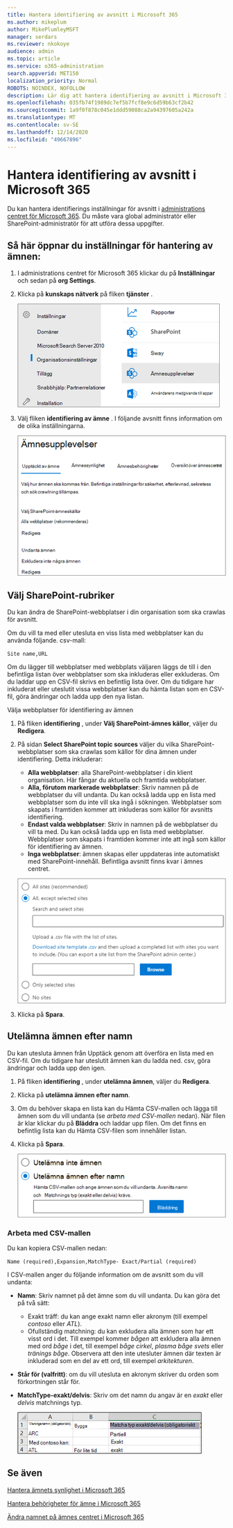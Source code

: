 ```yaml
---
title: Hantera identifiering av avsnitt i Microsoft 365
ms.author: mikeplum
author: MikePlumleyMSFT
manager: serdars
ms.reviewer: nkokoye
audience: admin
ms.topic: article
ms.service: o365-administration
search.appverid: MET150
localization_priority: Normal
ROBOTS: NOINDEX, NOFOLLOW
description: Lär dig att hantera identifiering av avsnitt i Microsoft 365.
ms.openlocfilehash: 035fb74f1989dc7ef5b7fcf8e9c6d59b63cf2b42
ms.sourcegitcommit: 1a9f0f878c045e1ddd59088ca2a94397605a242a
ms.translationtype: MT
ms.contentlocale: sv-SE
ms.lasthandoff: 12/14/2020
ms.locfileid: "49667896"
---
```

# <a name="manage-topic-discovery-in-microsoft-365"></a>Hantera identifiering av avsnitt i Microsoft 365

Du kan hantera identifierings inställningar för avsnitt i [administrations centret för Microsoft 365](https://admin.microsoft.com). Du måste vara global administratör eller SharePoint-administratör för att utföra dessa uppgifter.

## <a name="to-access-topics-management-settings"></a>Så här öppnar du inställningar för hantering av ämnen:

1. I administrations centret för Microsoft 365 klickar du på **Inställningar** och sedan på **org Settings**.
2. Klicka på **kunskaps nätverk** på fliken **tjänster** .

    ![Koppla personer till kunskap](../media/admin-org-knowledge-options-completed.png) 

3. Välj fliken **identifiering av ämne** . I följande avsnitt finns information om de olika inställningarna.

    ![kunskap – nätverks inställningar](../media/knowledge-network-settings-topic-discovery.png) 

## <a name="select-sharepoint-topic-sources"></a>Välj SharePoint-rubriker

Du kan ändra de SharePoint-webbplatser i din organisation som ska crawlas för avsnitt.

Om du vill ta med eller utesluta en viss lista med webbplatser kan du använda följande. csv-mall:

``` csv
Site name,URL
```

Om du lägger till webbplatser med webbplats väljaren läggs de till i den befintliga listan över webbplatser som ska inkluderas eller exkluderas. Om du laddar upp en CSV-fil skrivs en befintlig lista över. Om du tidigare har inkluderat eller uteslutit vissa webbplatser kan du hämta listan som en CSV-fil, göra ändringar och ladda upp den nya listan.

Välja webbplatser för identifiering av ämnen

1. På fliken **identifiering** , under **Välj SharePoint-ämnes källor**, väljer du **Redigera**.
2. På sidan **Select SharePoint topic sources** väljer du vilka SharePoint-webbplatser som ska crawlas som källor för dina ämnen under identifiering. Detta inkluderar:
    - **Alla webbplatser**: alla SharePoint-webbplatser i din klient organisation. Här fångar du aktuella och framtida webbplatser.
    - **Alla, förutom markerade webbplatser**: Skriv namnen på de webbplatser du vill undanta.  Du kan också ladda upp en lista med webbplatser som du inte vill ska ingå i sökningen. Webbplatser som skapats i framtiden kommer att inkluderas som källor för avsnitts identifiering. 
    - **Endast valda webbplatser**: Skriv in namnen på de webbplatser du vill ta med. Du kan också ladda upp en lista med webbplatser. Webbplatser som skapats i framtiden kommer inte att ingå som källor för identifiering av ämnen.
    - **Inga webbplatser**: ämnen skapas eller uppdateras inte automatiskt med SharePoint-innehåll. Befintliga avsnitt finns kvar i ämnes centret.

    ![Skärm bild av användar gränssnittet för SharePoint-rubriker](../media/k-manage-select-topic-source.png)
   
3. Klicka på **Spara**.

## <a name="exclude-topics-by-name"></a>Utelämna ämnen efter namn

Du kan utesluta ämnen från Upptäck genom att överföra en lista med en CSV-fil. Om du tidigare har uteslutit ämnen kan du ladda ned. csv, göra ändringar och ladda upp den igen.

1. På fliken **identifiering** , under **utelämna ämnen**, väljer du **Redigera**.
2. Klicka på **utelämna ämnen efter namn**.
3. Om du behöver skapa en lista kan du Hämta CSV-mallen och lägga till ämnen som du vill undanta (se *arbeta med CSV-mallen* nedan). När filen är klar klickar du på **Bläddra** och laddar upp filen. Om det finns en befintlig lista kan du Hämta CSV-filen som innehåller listan.
4. Klicka på **Spara**.

    ![Skärm bild av användar gränssnittet undanta ämnen](../media/km-manage-exclude-topics.png)

### <a name="working-with-the-csv-template"></a>Arbeta med CSV-mallen

Du kan kopiera CSV-mallen nedan:

``` csv
Name (required),Expansion,MatchType- Exact/Partial (required)
```

I CSV-mallen anger du följande information om de avsnitt som du vill undanta:

- **Namn**: Skriv namnet på det ämne som du vill undanta. Du kan göra det på två sätt:
    - Exakt träff: du kan ange exakt namn eller akronym (till exempel *contoso* eller *ATL*).
    - Ofullständig matchning: du kan exkludera alla ämnen som har ett visst ord i det.  Till exempel kommer *bågen* att exkludera alla ämnen med ord *båge* i det, till exempel *båge cirkel*, *plasma båge svets* eller *tränings båge*. Observera att den inte utesluter ämnen där texten är inkluderad som en del av ett ord, till exempel *arkitekturen*.
- **Står för (valfritt)**: om du vill utesluta en akronym skriver du orden som förkortningen står för.
- **MatchType-exakt/delvis**: Skriv om det namn du angav är en *exakt* eller *delvis* matchnings typ.

    ![Uteslut avsnitt i en CSV-mall](../media/exclude-topics-csv.png) 

## <a name="see-also"></a>Se även

[Hantera ämnets synlighet i Microsoft 365](topic-experiences-knowledge-rules.md)

[Hantera behörigheter för ämne i Microsoft 365](topic-experiences-user-permissions.md)

[Ändra namnet på ämnes centret i Microsoft 365](topic-experiences-administration.md)

